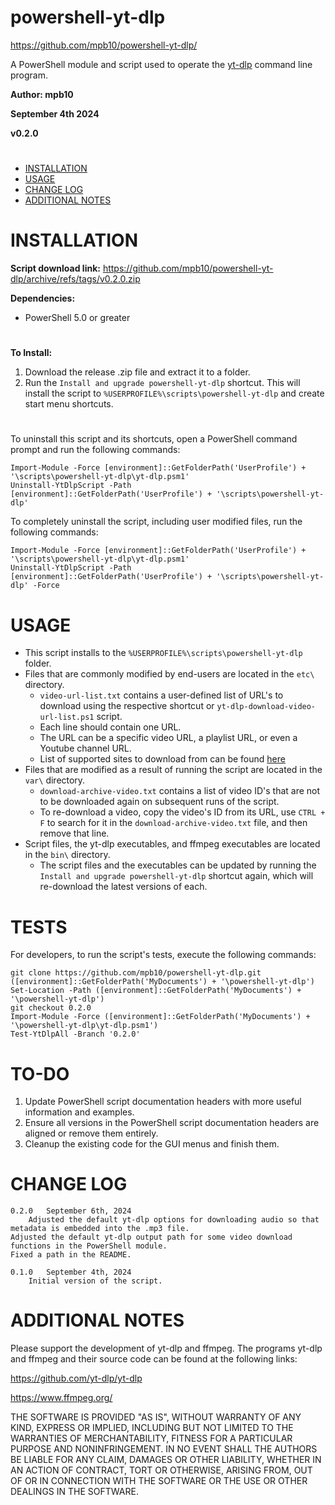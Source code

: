 # powershell-yt-dlp

https://github.com/mpb10/powershell-yt-dlp/

A PowerShell module and script used to operate the [yt-dlp](https://github.com/yt-dlp/yt-dlp) command line program.

**Author: mpb10**

**September 4th 2024**

**v0.2.0**

#

 - [INSTALLATION](#installation)
 - [USAGE](#usage)
 - [CHANGE LOG](#change-log)
 - [ADDITIONAL NOTES](#additional-notes)
 
#

# INSTALLATION

**Script download link:** https://github.com/mpb10/powershell-yt-dlp/archive/refs/tags/v0.2.0.zip

**Dependencies:**

* PowerShell 5.0 or greater

#

**To Install:** 

1. Download the release .zip file and extract it to a folder.
1. Run the `Install and upgrade powershell-yt-dlp` shortcut. This will install the script to `%USERPROFILE%\scripts\powershell-yt-dlp` and create start menu shortcuts.

#

To uninstall this script and its shortcuts, open a PowerShell command prompt and run the following commands:

```
Import-Module -Force [environment]::GetFolderPath('UserProfile') + '\scripts\powershell-yt-dlp\yt-dlp.psm1'
Uninstall-YtDlpScript -Path [environment]::GetFolderPath('UserProfile') + '\scripts\powershell-yt-dlp'
```

To completely uninstall the script, including user modified files, run the following commands:

```
Import-Module -Force [environment]::GetFolderPath('UserProfile') + '\scripts\powershell-yt-dlp\yt-dlp.psm1'
Uninstall-YtDlpScript -Path [environment]::GetFolderPath('UserProfile') + '\scripts\powershell-yt-dlp' -Force
```

# USAGE

* This script installs to the `%USERPROFILE%\scripts\powershell-yt-dlp` folder.
* Files that are commonly modified by end-users are located in the `etc\` directory.
  * `video-url-list.txt` contains a user-defined list of URL's to download using the respective shortcut or `yt-dlp-download-video-url-list.ps1` script.
  * Each line should contain one URL.
  * The URL can be a specific video URL, a playlist URL, or even a Youtube channel URL.
  * List of supported sites to download from can be found [here](https://github.com/yt-dlp/yt-dlp/blob/master/supportedsites.md)
* Files that are modified as a result of running the script are located in the `var\` directory.
  * `download-archive-video.txt` contains a list of video ID's that are not to be downloaded again on subsequent runs of the script.
  * To re-download a video, copy the video's ID from its URL, use `CTRL + F` to search for it in the `download-archive-video.txt` file, and then remove that line.
* Script files, the yt-dlp executables, and ffmpeg executables are located in the `bin\` directory.
  * The script files and the executables can be updated by running the `Install and upgrade powershell-yt-dlp` shortcut again, which will re-download the latest versions of each.

# TESTS

For developers, to run the script's tests, execute the following commands:

```
git clone https://github.com/mpb10/powershell-yt-dlp.git ([environment]::GetFolderPath('MyDocuments') + '\powershell-yt-dlp')
Set-Location -Path ([environment]::GetFolderPath('MyDocuments') + '\powershell-yt-dlp')
git checkout 0.2.0
Import-Module -Force ([environment]::GetFolderPath('MyDocuments') + '\powershell-yt-dlp\yt-dlp.psm1')
Test-YtDlpAll -Branch '0.2.0'
```

# TO-DO

1. Update PowerShell script documentation headers with more useful information and examples.
1. Ensure all versions in the PowerShell script documentation headers are aligned or remove them entirely.
1. Cleanup the existing code for the GUI menus and finish them.

# CHANGE LOG

	0.2.0	September 6th, 2024
		Adjusted the default yt-dlp options for downloading audio so that metadata is embedded into the .mp3 file.
    Adjusted the default yt-dlp output path for some video download functions in the PowerShell module.
    Fixed a path in the README.

	0.1.0	September 4th, 2024
		Initial version of the script.

# ADDITIONAL NOTES

Please support the development of yt-dlp and ffmpeg. The programs yt-dlp and ffmpeg and their source code can be found at the following links:

https://github.com/yt-dlp/yt-dlp

https://www.ffmpeg.org/


THE SOFTWARE IS PROVIDED "AS IS", WITHOUT WARRANTY OF ANY KIND, EXPRESS OR IMPLIED, INCLUDING BUT NOT LIMITED TO THE WARRANTIES OF MERCHANTABILITY, FITNESS FOR A PARTICULAR PURPOSE AND NONINFRINGEMENT. IN NO EVENT SHALL THE AUTHORS BE LIABLE FOR ANY CLAIM, DAMAGES OR OTHER LIABILITY, WHETHER IN AN ACTION OF CONTRACT, TORT OR OTHERWISE, ARISING FROM, OUT OF OR IN CONNECTION WITH THE SOFTWARE OR THE USE OR OTHER DEALINGS IN THE SOFTWARE.
